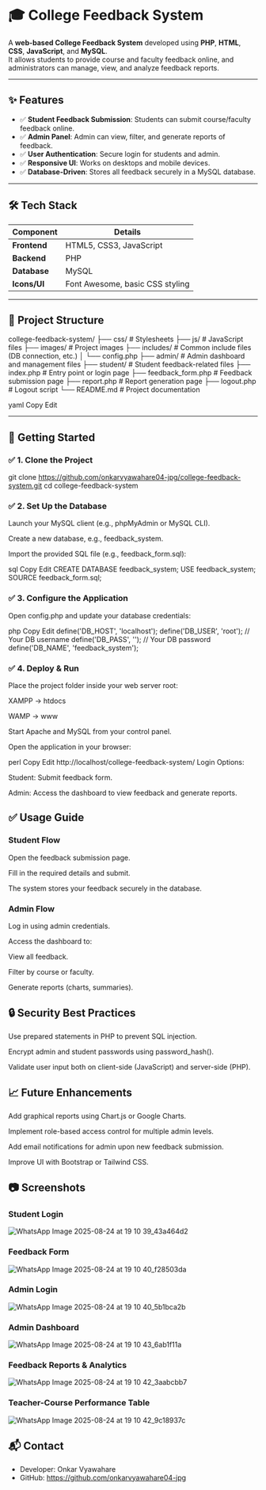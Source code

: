 # 🎓 College Feedback System

A **web-based College Feedback System** developed using **PHP**, **HTML**, **CSS**, **JavaScript**, and **MySQL**.  
It allows students to provide course and faculty feedback online, and administrators can manage, view, and analyze feedback reports.

---

## ✨ Features

- ✅ **Student Feedback Submission**: Students can submit course/faculty feedback online.
- ✅ **Admin Panel**: Admin can view, filter, and generate reports of feedback.
- ✅ **User Authentication**: Secure login for students and admin.
- ✅ **Responsive UI**: Works on desktops and mobile devices.
- ✅ **Database-Driven**: Stores all feedback securely in a MySQL database.

---

## 🛠️ Tech Stack

| Component     | Details                                  |
|---------------|-------------------------------------------|
| **Frontend**  | HTML5, CSS3, JavaScript                  |
| **Backend**   | PHP                                      |
| **Database**  | MySQL                                    |
| **Icons/UI**  | Font Awesome, basic CSS styling          |

---

## 📂 Project Structure

college-feedback-system/
├── css/ # Stylesheets
├── js/ # JavaScript files
├── images/ # Project images
├── includes/ # Common include files (DB connection, etc.)
│ └── config.php
├── admin/ # Admin dashboard and management files
├── student/ # Student feedback-related files
├── index.php # Entry point or login page
├── feedback_form.php # Feedback submission page
├── report.php # Report generation page
├── logout.php # Logout script
└── README.md # Project documentation

yaml
Copy
Edit

---

## 🚀 Getting Started

### ✅ 1. Clone the Project
git clone https://github.com/onkarvyawahare04-jpg/college-feedback-system.git
cd college-feedback-system
### ✅ 2. Set Up the Database
Launch your MySQL client (e.g., phpMyAdmin or MySQL CLI).

Create a new database, e.g., feedback_system.

Import the provided SQL file (e.g., feedback_form.sql):

sql
Copy
Edit
CREATE DATABASE feedback_system;
USE feedback_system;
SOURCE feedback_form.sql;
### ✅ 3. Configure the Application
Open config.php and update your database credentials:

php
Copy
Edit
define('DB_HOST', 'localhost');
define('DB_USER', 'root');       // Your DB username
define('DB_PASS', '');           // Your DB password
define('DB_NAME', 'feedback_system');
### ✅ 4. Deploy & Run
Place the project folder inside your web server root:

XAMPP → htdocs

WAMP → www

Start Apache and MySQL from your control panel.

Open the application in your browser:

perl
Copy
Edit
http://localhost/college-feedback-system/
Login Options:

Student: Submit feedback form.

Admin: Access the dashboard to view feedback and generate reports.

## ✅ Usage Guide
### Student Flow
Open the feedback submission page.

Fill in the required details and submit.

The system stores your feedback securely in the database.

### Admin Flow
Log in using admin credentials.

Access the dashboard to:

View all feedback.

Filter by course or faculty.

Generate reports (charts, summaries).

## 🔒 Security Best Practices
Use prepared statements in PHP to prevent SQL injection.

Encrypt admin and student passwords using password_hash().

Validate user input both on client-side (JavaScript) and server-side (PHP).

## 📈 Future Enhancements
Add graphical reports using Chart.js or Google Charts.

Implement role-based access control for multiple admin levels.

Add email notifications for admin upon new feedback submission.

Improve UI with Bootstrap or Tailwind CSS.
## 📷 Screenshots
### Student Login
  ![WhatsApp Image 2025-08-24 at 19 10 39_43a464d2](https://github.com/user-attachments/assets/813726cc-0448-4d3b-bf8d-567ca66411d3)
  
### Feedback Form
  ![WhatsApp Image 2025-08-24 at 19 10 40_f28503da](https://github.com/user-attachments/assets/f71f5590-f887-4327-9aa7-b57b28d2ff77)
  
### Admin Login
  ![WhatsApp Image 2025-08-24 at 19 10 40_5b1bca2b](https://github.com/user-attachments/assets/b2d58575-bee6-458e-b79a-4900c7f6f760)

### Admin Dashboard
  ![WhatsApp Image 2025-08-24 at 19 10 43_6ab1f11a](https://github.com/user-attachments/assets/20c8421f-85f8-4f35-bd90-5cc178fac643)

### Feedback Reports & Analytics
  ![WhatsApp Image 2025-08-24 at 19 10 42_3aabcbb7](https://github.com/user-attachments/assets/f8fb3952-33bc-4f85-839b-68d1283a3838)

### Teacher-Course Performance Table
  ![WhatsApp Image 2025-08-24 at 19 10 42_9c18937c](https://github.com/user-attachments/assets/528d29de-310d-4c9c-ba17-9966188a29fe)

## 📬 Contact
- Developer: Onkar Vyawahare
- GitHub: https://github.com/onkarvyawahare04-jpg
